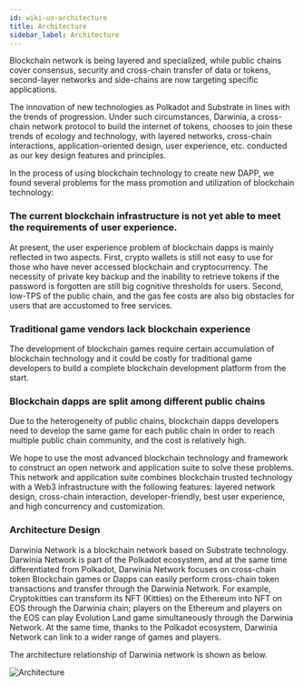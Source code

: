```yaml
---
id: wiki-us-architecture
title: Architecture
sidebar_label: Architecture
---
```


Blockchain network is being layered and specialized, while public chains cover consensus, security and cross-chain transfer of data or tokens, second-layer networks and side-chains are now targeting specific applications.

The innovation of new technologies as Polkadot and Substrate in lines with the trends of progression. Under such circumstances, Darwinia, a cross-chain network protocol to build the internet of tokens, chooses to join these trends of ecology and technology, with layered networks, cross-chain interactions, application-oriented design, user experience, etc. conducted  as our key design features and principles.

In the process of using blockchain technology to create new DAPP, we found several problems for the mass promotion and utilization of blockchain technology:

### The current blockchain infrastructure is not yet able to meet the requirements of user experience.

At present, the user experience problem of blockchain dapps is mainly reflected in two aspects. First, crypto wallets is still not easy to use for those who have never accessed blockchain and cryptocurrency. The necessity of private key backup and the inability to retrieve tokens if the password is forgotten are still big cognitive thresholds for users. Second,  low-TPS of the public chain, and the gas fee costs are also  big obstacles for users that are accustomed to  free  services.

### Traditional game vendors lack blockchain experience

The development of blockchain games require certain accumulation of blockchain technology and it could be costly for traditional game developers to build a complete blockchain development platform from the start.

### Blockchain dapps are split among different public chains 

Due to the heterogeneity of public chains, blockchain dapps developers need to develop the same game for each public chain in order to reach multiple public chain community, and the cost is relatively high.

We hope to use the most advanced blockchain technology and framework to construct an open network and application suite to solve these problems. This network and application suite combines blockchain trusted technology with a Web3 infrastructure with the following features: layered network design, cross-chain interaction, developer-friendly, best user experience, and high concurrency and customization.

### Architecture Design

Darwinia Network is a blockchain network based on Substrate technology. Darwinia Network is part of the Polkadot ecosystem, and at the same time differentiated from Polkadot, Darwinia Network focuses on cross-chain token Blockchain games or Dapps can easily perform cross-chain token transactions and transfer  through the Darwinia Network. For example, Cryptokitties can transform its NFT (Kitties) on the Ethereum into NFT on EOS through the Darwinia chain; players on the Ethereum and players on the EOS can play Evolution Land game simultaneously through the Darwinia Network. At the same time, thanks to the Polkadot ecosystem, Darwinia Network can link to a wider range of games and players.

The architecture relationship of Darwinia network is shown as below.

![Architecture](assets/architecture-en.png)
